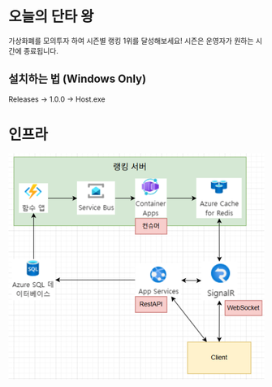 # 오늘의 단타 왕
가상화폐를 모의투자 하여 시즌별 랭킹 1위를 달성해보세요!
시즌은 운영자가 원하는 시간에 종료됩니다.

## 설치하는 법 (Windows Only)
Releases -> 1.0.0 -> Host.exe

# 인프라
![구조](image.png)
